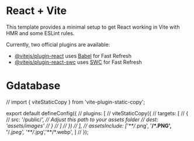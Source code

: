 # React + Vite

This template provides a minimal setup to get React working in Vite with HMR and some ESLint rules.

Currently, two official plugins are available:

- [@vitejs/plugin-react](https://github.com/vitejs/vite-plugin-react/blob/main/packages/plugin-react/README.md) uses [Babel](https://babeljs.io/) for Fast Refresh
- [@vitejs/plugin-react-swc](https://github.com/vitejs/vite-plugin-react-swc) uses [SWC](https://swc.rs/) for Fast Refresh
# Gdatabase


// import { viteStaticCopy } from 'vite-plugin-static-copy';

 export default defineConfig({
//   plugins: [
//     viteStaticCopy({
//       targets: [
//         {
//           src: '/public/*', // Adjust this path to your assets folder
//           dest: 'assets/images'
//         }
//       ]
//     })
//   ],
//   assetsInclude: ['**/*.png', '**/*.PNG', '**/*.jpeg', '**/*.jpg','**/*.webp', ]
// });